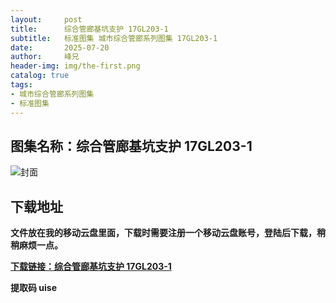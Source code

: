 ```yaml
---
layout:     post
title:      综合管廊基坑支护 17GL203-1
subtitle:   标准图集 城市综合管廊系列图集 17GL203-1
date:       2025-07-20
author:     峰兄
header-img: img/the-first.png
catalog: true
tags:
- 城市综合管廊系列图集
- 标准图集
---
```

## 图集名称：综合管廊基坑支护 17GL203-1
![封面](https://pic1.imgdb.cn/item/687e0dc558cb8da5c8c9ef19.jpg)


## 下载地址 
**文件放在我的移动云盘里面，下载时需要注册一个移动云盘账号，登陆后下载，稍稍麻烦一点。**  
  
[**下载链接：综合管廊基坑支护 17GL203-1**](https://caiyun.139.com/w/i/2oxwBpTEgKEsq)


**提取码 uise**

